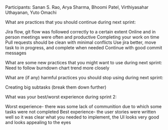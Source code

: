 Participants: Sanan S. Rao, Arya Sharma, Bhoomi Patel, Virthiyasahar Uthayanan, Yuto Omachi

What are practices that you should continue during next sprint:

Jira flow, git flow was followed correctly to a certain extent
Online and in person meetings were often and productive
Completing your work on time
Pull requests should be clean with minimal conflicts
Use jira better, move task to in progress, and complete when needed
Continue with good commit messages

What are some new practices that you might want to use during next sprint:
Need to follow burndown chart trend more closely

What are (if any) harmful practices you should stop using during next sprint:

Creating big subtasks (break them down further)

What was your best/worst experience during sprint 2:

Worst experience- there was some lack of communition due to which some tasks were not completed
Best experience- the user stories were written well so it was clear what you needed to implement, the UI looks very good and looks appealing to the eyes
